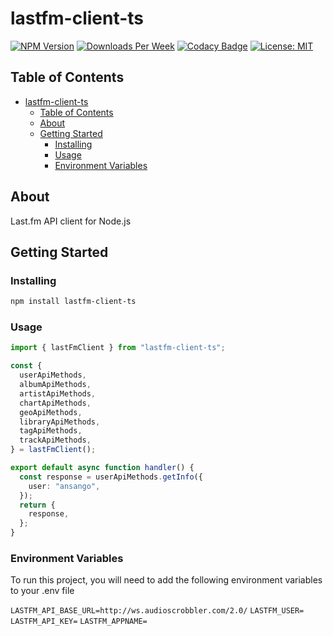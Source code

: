 # lastfm-client-ts

[![NPM Version](https://img.shields.io/npm/v/lastfm-client-ts-client.svg?branch=main)](https://www.npmjs.com/package/lastfm-client-ts)
[![Downloads Per Week](https://img.shields.io/npm/dw/lastfm-client-ts.svg?color=blue)](https://www.npmjs.com/package/lastfm-client-ts)
[![Codacy Badge](https://app.codacy.com/project/badge/Grade/ba3b73c24e06433fabe0efed8b43d026)](https://www.codacy.com/gh/mannuelf/lastfm-client-ts/dashboard?utm_source=github.com&utm_medium=referral&utm_content=mannuelf/lastfm-client-ts&utm_campaign=Badge_Grade)
[![License: MIT](https://img.shields.io/badge/License-MIT-blue.svg)](https://opensource.org/licenses/MIT)

## Table of Contents

- [lastfm-client-ts](#lastfm-client-ts)
  - [Table of Contents](#table-of-contents)
  - [About ](#about-)
  - [Getting Started ](#getting-started-)
    - [Installing](#installing)
    - [Usage](#usage)
    - [Environment Variables](#environment-variables)

## About <a name = "about"></a>

Last.fm API client for Node.js

## Getting Started <a name = "getting_started"></a>

### Installing

```bash
npm install lastfm-client-ts
```

### Usage

```typescript
import { lastFmClient } from "lastfm-client-ts";

const {
  userApiMethods,
  albumApiMethods,
  artistApiMethods,
  chartApiMethods,
  geoApiMethods,
  libraryApiMethods,
  tagApiMethods,
  trackApiMethods,
} = lastFmClient();

export default async function handler() {
  const response = userApiMethods.getInfo({
    user: "ansango",
  });
  return {
    response,
  };
}
```

### Environment Variables

To run this project, you will need to add the following environment variables to your .env file

`LASTFM_API_BASE_URL=http://ws.audioscrobbler.com/2.0/`
`LASTFM_USER=`
`LASTFM_API_KEY=`
`LASTFM_APPNAME=`

